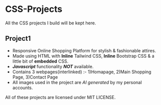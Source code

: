 # CSS-Projects
All the CSS projects I build will be kept here.

  ## **Project1**
  - Responsive Online Shopping Platform for stylish & fashionable attires.
  - Made using HTML with **Inline** Tailwind CSS, **Inline** Bootstrap CSS & a little bit of **embedded** CSS.
  - _**Javascript**_ functionality _**NOT**_ available.
  - Contains 3 webpages(interlinked) :- 1)Homapage, 2)Main Shopping Page, 3)Contact Page
  - All images used in the project are _AI generated_ by my personal accounts.

All of these projects are licensed under MIT LICENSE.
